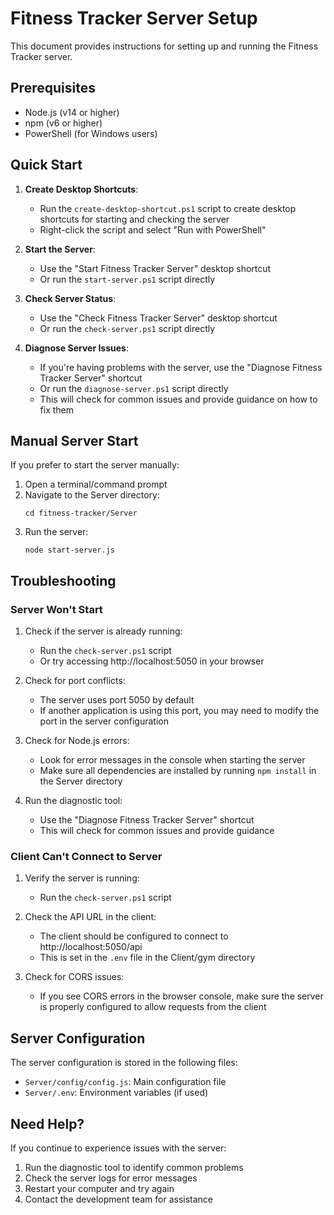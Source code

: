 # Fitness Tracker Server Setup

This document provides instructions for setting up and running the Fitness Tracker server.

## Prerequisites

- Node.js (v14 or higher)
- npm (v6 or higher)
- PowerShell (for Windows users)

## Quick Start

1. **Create Desktop Shortcuts**:
   - Run the `create-desktop-shortcut.ps1` script to create desktop shortcuts for starting and checking the server
   - Right-click the script and select "Run with PowerShell"

2. **Start the Server**:
   - Use the "Start Fitness Tracker Server" desktop shortcut
   - Or run the `start-server.ps1` script directly

3. **Check Server Status**:
   - Use the "Check Fitness Tracker Server" desktop shortcut
   - Or run the `check-server.ps1` script directly

4. **Diagnose Server Issues**:
   - If you're having problems with the server, use the "Diagnose Fitness Tracker Server" shortcut
   - Or run the `diagnose-server.ps1` script directly
   - This will check for common issues and provide guidance on how to fix them

## Manual Server Start

If you prefer to start the server manually:

1. Open a terminal/command prompt
2. Navigate to the Server directory:
   ```
   cd fitness-tracker/Server
   ```
3. Run the server:
   ```
   node start-server.js
   ```

## Troubleshooting

### Server Won't Start

1. Check if the server is already running:
   - Run the `check-server.ps1` script
   - Or try accessing http://localhost:5050 in your browser

2. Check for port conflicts:
   - The server uses port 5050 by default
   - If another application is using this port, you may need to modify the port in the server configuration

3. Check for Node.js errors:
   - Look for error messages in the console when starting the server
   - Make sure all dependencies are installed by running `npm install` in the Server directory

4. Run the diagnostic tool:
   - Use the "Diagnose Fitness Tracker Server" shortcut
   - This will check for common issues and provide guidance

### Client Can't Connect to Server

1. Verify the server is running:
   - Run the `check-server.ps1` script

2. Check the API URL in the client:
   - The client should be configured to connect to http://localhost:5050/api
   - This is set in the `.env` file in the Client/gym directory

3. Check for CORS issues:
   - If you see CORS errors in the browser console, make sure the server is properly configured to allow requests from the client

## Server Configuration

The server configuration is stored in the following files:

- `Server/config/config.js`: Main configuration file
- `Server/.env`: Environment variables (if used)

## Need Help?

If you continue to experience issues with the server:

1. Run the diagnostic tool to identify common problems
2. Check the server logs for error messages
3. Restart your computer and try again
4. Contact the development team for assistance 